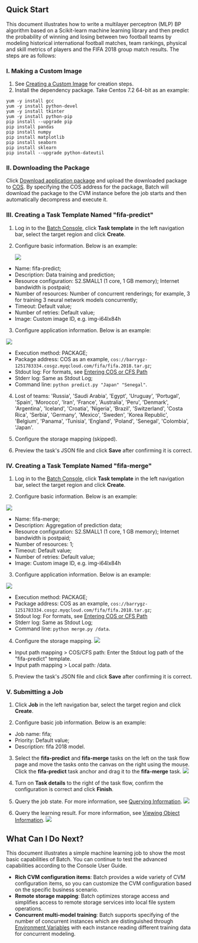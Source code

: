 ## Quick Start
This document illustrates how to write a multilayer perceptron (MLP) BP algorithm based on a Scikit-learn machine learning library and then predict the probability of winning and losing between two football teams by modeling historical international football matches, team rankings, physical and skill metrics of players and the FIFA 2018 group match results. The steps are as follows:
### I. Making a Custom Image
1. See [Creating a Custom Image](https://intl.cloud.tencent.com/document/product/213/4942) for creation steps.
2. Install the dependency package. Take Centos 7.2 64-bit as an example:
```
yum -y install gcc
yum -y install python-devel
yum -y install tkinter
yum -y install python-pip
pip install --upgrade pip
pip install pandas
pip install numpy
pip install matplotlib
pip install seaborn
pip install sklearn
pip install --upgrade python-dateutil
```

### II. Downloading the Package
Click [Download application package](https://main.qcloudimg.com/raw/40b6eb7103072ca549e398ca39783f21.gz) and upload the downloaded package to [COS](https://intl.cloud.tencent.com/document/product/436). By specifying the COS address for the package, Batch will download the package to the CVM instance before the job starts and then automatically decompress and execute it.

### III. Creating a Task Template Named "fifa-predict"
1. Log in to the [Batch Console](https://console.cloud.tencent.com/), click **Task template** in the left navigation bar, select the target region and click **Create**.

2. Configure basic information. Below is an example:

   ![](https://main.qcloudimg.com/raw/adbdbc31286ef4d58d3ade44570cf832.png)
  * Name: fifa-predict;
  * Description: Data training and prediction;
  * Resource configuration: S2.SMALL1 (1 core, 1 GB memory); Internet bandwidth is postpaid;
  * Number of resources: Number of concurrent renderings; for example, 3 for training 3 neural network models concurrently;
  * Timeout: Default value;
  * Number of retries: Default value;
  * Image: Custom image ID, e.g. img-i64lx84h

3. Configure application information. Below is an example:

  ![](https://main.qcloudimg.com/raw/1203aa789d6666d7b63db9d643f1bb38.png)
  * Execution method: PACKAGE;
  * Package address: COS as an example, `cos://barrygz-1251783334.cosgz.myqcloud.com/fifa/fifa.2018.tar.gz`;
  * Stdout log: For formats, see [Entering COS or CFS Path](https://intl.cloud.tencent.com/document/product/599/13996)
  * Stderr log: Same as Stdout Log;
  * Command line: `python predict.py "Japan" "Senegal"`.

4. Lost of teams: 'Russia', 'Saudi Arabia', 'Egypt', 'Uruguay', 'Portugal', 'Spain', 'Morocco', 'Iran', 'France', 'Australia', 'Peru', 'Denmark', 'Argentina', 'Iceland', 'Croatia', 'Nigeria', 'Brazil', 'Switzerland', 'Costa Rica', 'Serbia', 'Germany', 'Mexico', 'Sweden', 'Korea Republic', 'Belgium', 'Panama', 'Tunisia', 'England', 'Poland', 'Senegal', 'Colombia', 'Japan'.

5. Configure the storage mapping (skipped).

6. Preview the task's JSON file and click **Save** after confirming it is correct.

### IV. Creating a Task Template Named "fifa-merge"
1. Log in to the [Batch Console](https://console.cloud.tencent.com/), click **Task template** in the left navigation bar, select the target region and click **Create**.

2. Configure basic information. Below is an example:

![](https://main.qcloudimg.com/raw/3f79fc57b16a7a3c6d5d1083e86576e2.png)

  * Name: fifa-merge;
  * Description: Aggregation of prediction data;
  * Resource configuration: S2.SMALL1 (1 core, 1 GB memory); Internet bandwidth is postpaid;
  * Number of resources: 1;
  * Timeout: Default value;
  * Number of retries: Default value;
  * Image: Custom image ID, e.g. img-i64lx84h

3. Configure application information. Below is an example:

![](https://main.qcloudimg.com/raw/7c08ee74a2dadbea3ef0bc3b94788694.png)

  * Execution method: PACKAGE;
  * Package address: COS as an example, `cos://barrygz-1251783334.cosgz.myqcloud.com/fifa/fifa.2018.tar.gz`;
  * Stdout log: For formats, see [Entering COS or CFS Path](https://intl.cloud.tencent.com/document/product/599/13996)
  * Stderr log: Same as Stdout Log;
  * Command line: `python merge.py /data`.

4. Configure the storage mapping.
![](https://main.qcloudimg.com/raw/eb1b1dd75a45c81ae4b7089b36f7adc9.png)
 - Input path mapping > COS/CFS path: Enter the Stdout log path of the "fifa-predict" template.
 - Input path mapping > Local path: /data.

5. Preview the task's JSON file and click **Save** after confirming it is correct.

### V. Submitting a Job
1. Click **Job** in the left navigation bar, select the target region and click **Create**.

2. Configure basic job information. Below is an example:
  * Job name: fifa;
  * Priority: Default value;
  * Description: fifa 2018 model.

3. Select the **fifa-predict** and **fifa-merge** tasks on the left on the task flow page and move the tasks onto the canvas on the right using the mouse. Click the **fifa-predict** task anchor and drag it to the **fifa-merge** task.
![](https://main.qcloudimg.com/raw/d92616232f162679f03edfb4b7e32188.png)

4. Turn on **Task details** to the right of the task flow, confirm the configuration is correct and click **Finish**.

5. Query the job state. For more information, see [Querying Information](https://intl.cloud.tencent.com/document/product/599/14567).
![](https://main.qcloudimg.com/raw/7f2fac7290ca2c51f0203e7b01821354.png)

6. Query the learning result. For more information, see [Viewing Object Information](https://intl.cloud.tencent.com/document/product/436/13326).
![](https://main.qcloudimg.com/raw/1f8434915088871fa540ff7b754f84a1.png)

## What Can I Do Next?
This document illustrates a simple machine learning job to show the most basic capabilities of Batch. You can continue to test the advanced capabilities according to the Console User Guide.
- **Rich CVM configuration items**: Batch provides a wide variety of CVM configuration items, so you can customize the CVM configuration based on the specific business scenario.
- **Remote storage mapping**: Batch optimizes storage access and simplifies access to remote storage services into local file system operations.
- **Concurrent multi-model training**: Batch supports specifying of the number of concurrent instances which are distinguished through [Environment Variables](https://intl.cloud.tencent.com/document/product/599/11752) with each instance reading different training data for concurrent modeling.

